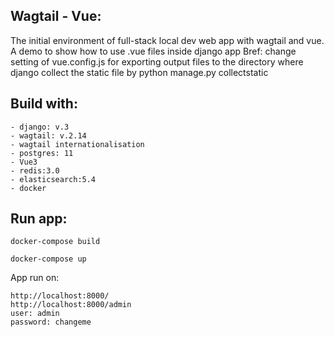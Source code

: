 ## Wagtail - Vue:
The initial environment of full-stack local dev web app with wagtail and vue. 
A demo to show how to use .vue files inside django app 
Bref: change setting of vue.config.js for exporting output files to the directory where django collect the static file by python manage.py collectstatic
## Build with:
```
- django: v.3
- wagtail: v.2.14
- wagtail internationalisation
- postgres: 11
- Vue3
- redis:3.0
- elasticsearch:5.4
- docker
```
## Run app:
```
docker-compose build
```
```
docker-compose up
```
App run on:
```
http://localhost:8000/
http://localhost:8000/admin
user: admin
password: changeme
```
